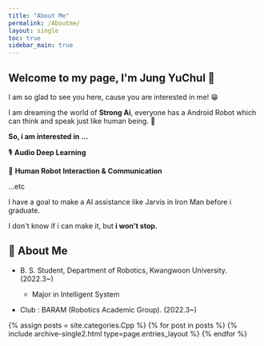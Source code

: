 ```yaml
---
title: "About Me"
permalink: /Aboutme/
layout: single
toc: true
sidebar_main: true
---
```


## Welcome to my page, I'm Jung YuChul 🥳

I am so glad to see you here, cause you are interested in me! 😁

I am dreaming the world of **Strong Ai**, everyone has a Android Robot which can think and speak just like human being. 🤖

**So, i am interested in ...**

🎙 **Audio Deep Learning**

💭 **Human Robot Interaction & Communication**

...etc

I have a goal to make a AI assistance like Jarvis in Iron Man before i graduate.

I don't know if i can make it, but **i won't stop.**

## 🐯 About Me

* B. S. Student, Department of Robotics, Kwangwoon University. (2022.3~)
    * Major in Intelligent System

* Club : BARAM (Robotics Academic Group). (2022.3~)


{% assign posts = site.categories.Cpp %}
{% for post in posts %} {% include archive-single2.html type=page.entries_layout %} {% endfor %}
